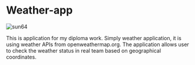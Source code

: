 # Weather-app

![sun64](https://user-images.githubusercontent.com/29797221/82879275-02fa4900-9f3d-11ea-9c74-b3fdf6759a67.png)

This is application for my diploma work. Simply weather application, it is using weather APIs from openweathermap.org. The application allows user to check the weather status in real team based on geographical coordinates.

